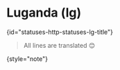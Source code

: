 # Luganda (lg)
{id="statuses-http-statuses-lg-title"}



> All lines are translated 😊
>
{style="note"}

